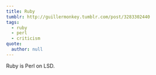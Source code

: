 ```yaml
---
title: Ruby
tumblr: http://guillermonkey.tumblr.com/post/3283302440
tags:
  - ruby
  - perl
  - criticism
quote:
  author: null
---
```


Ruby is Perl on LSD.
